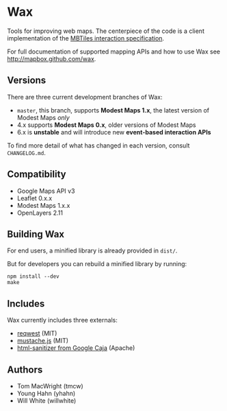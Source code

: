 # Wax

Tools for improving web maps. The centerpiece of the code is a client implementation of the [MBTiles interaction specification](https://github.com/mapbox/mbtiles-spec).

For full documentation of supported mapping APIs and how to use Wax see http://mapbox.github.com/wax.

## Versions

There are three current development branches of Wax:

* `master`, this branch, supports **Modest Maps 1.x**, the latest version of Modest Maps _only_
* 4.x supports **Modest Maps 0.x**, older versions of Modest Maps
* 6.x is **unstable** and will introduce new **event-based interaction APIs**

To find more detail of what has changed in each version, consult `CHANGELOG.md`.

## Compatibility

* Google Maps API v3
* Leaflet 0.x.x
* Modest Maps 1.x.x
* OpenLayers 2.11

## Building Wax

For end users, a minified library is already provided in `dist/`.

But for developers you can rebuild a minified library by running:

    npm install --dev
    make

## Includes

Wax currently includes three externals:

* [reqwest](https://github.com/ded/reqwest) (MIT)
* [mustache.js](https://github.com/janl/mustache.js) (MIT)
* [html-sanitizer from Google Caja](http://code.google.com/p/google-caja/source/browse/trunk/src/com/google/caja/plugin/html-sanitizer.js) (Apache)

## Authors

- Tom MacWright (tmcw)
- Young Hahn (yhahn)
- Will White (willwhite)
